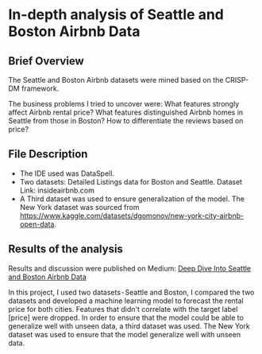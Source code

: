 # In-depth analysis of Seattle and Boston Airbnb Data

## Brief Overview

The Seattle and Boston Airbnb datasets were mined based on the CRISP-DM framework.

The business problems I tried to uncover were:
What features strongly affect Airbnb rental price?
What features distinguished Airbnb homes in Seattle from those in Boston?
How to differentiate the reviews based on price?

## File Description

- The IDE used was DataSpell.
- Two datasets:
   Detailed Listings data for Boston and Seattle.
   Dataset Link: insideairbnb.com
- A Third dataset was used to ensure generalization of the model. The New York dataset was sourced from https://www.kaggle.com/datasets/dgomonov/new-york-city-airbnb-open-data.

## Results of the analysis

Results and discussion were published on Medium: [Deep Dive Into Seattle and Boston Airbnb Data](https://medium.com/@sajjadmanal/deep-dive-into-seattle-and-boston-airbnb-data-d8e6fea5eab0?sk=0834ffb85786e74bd95e5e45ffe4bf23)
   
In this project, I used two datasets - Seattle and Boston, I compared the two datasets and developed a machine learning model to forecast the rental price for both cities. Features that didn't correlate with the target label [price] were dropped. In order to ensure that the model could be able to generalize well with unseen data, a third dataset was used. The New York dataset was used to ensure that the model generalize well with unseen data.
